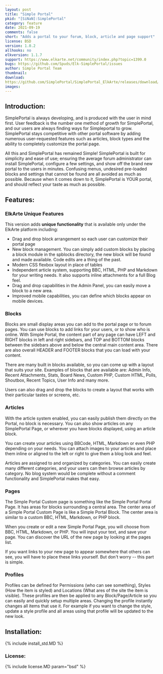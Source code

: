 ```yaml
---
layout: post
title: "Simple Portal"
pkid: "[SiNaN]:SimplePortal"
category: feature
date: 2021-09-19
comments: false
short: "Adds a portal to your forum, block, article and page support"
license: BSD
version: 1.0.2
allhooks: no
elkversion: 1.1.7
support: https://www.elkarte.net/community/index.php?topic=1399.0
bugs: https://github.com/Spuds/Elk-SimplePortal/issues
author: Simple Portal Team
thumbnail:
download: 
https://github.com/SimplePortal/SimplePortal_ElkArte/releases/download/1.0.2/elk_simple_portal-1.0.2.zip
images:
---
```


## Introduction:
SimplePortal is always developing, and is produced with the user in mind first. User feedback is the number one method of growth for SimplePortal, and our users are always finding ways for Simpleportal to grow. SimplePortal stays competitive with other portal software by adding numerous user-requested features such as articles, block types and the ability to completely customize the portal page.

All this and SimplePortal has remained Simple! SimplePortal is built for simplicity and ease of use; ensuring the average forum administrator can install SimplePortal, configure a few settings, and show off the brand new portal to the users in minutes. Confusing menus, undesired pre-loaded blocks and settings that cannot be found are all avoided as much as possible. Because when it comes down to it, SimplePortal is YOUR portal, and should reflect your taste as much as possible.

## Features:
### ElkArte Unique Features
This version adds **unique functionality** that is available only under the ElkArte platform including:

- Drag and drop block arrangement so each user can customize their portal page
- New block management.  You can simply add custom blocks by placing a block module in the spblocks directory, the new block will be found and made available. Code edits are a thing of the past.
- Modern CSS flexbox layout in place of tables
- Independent article system, supporting BBC, HTML, PHP and Markdown for your writing needs.  It also supports inline attachments for a full Blog feel.
- Drag and drop capabilities in the Admin Panel, you can easily move a block to a new area.
- Improved mobile capabilities, you can define which blocks appear on mobile devices.

### Blocks
Blocks are small display areas you can add to the portal page or to forum pages. You can use blocks to add links for your users, or to show who is online. With Simple Portal, the content part of any page can have LEFT and RIGHT blocks in left and right sidebars, and TOP and BOTTOM blocks between the sidebars above and below the central main content area. There are also overall HEADER and FOOTER blocks that you can load with your content.

There are many built in blocks available, so you can come up with a layout that suits your site. Examples of blocks that are available are: Admin Info, Recent Attachments, Stats, Board News, Custom PHP, Custom HTML, Polls, Shoutbox, Recent Topics, User Info and many more.

Users can also drag and drop the blocks to create a layout that works with their particular tastes or screens, etc.

### Articles
With the article system enabled, you can easily publish them directly on the Portal, no block is necessary. You can also show articles on any SimplePortal Page, or wherever you have blocks displayed, using an article block.

You can create your articles using BBCode, HTML, Markdown or even PHP depending on your needs. You can attach images to your articles and place them inline or aligned to the left or right to give them a blog look and feel.

Articles are assigned to and organized by categories. You can easily create many different categories, and your users can then browse articles by category. No blog system would be complete without a comment functionality and SimplePortal makes that easy.

### Pages
The Simple Portal Custom page is something like the Simple Portal Portal Page. It has areas for blocks surrounding a central area. The center area of a Simple Portal Custom Page is like a Simple Portal Block. The center area is similar to a custom BBC, HTML, Markdown, or PHP block.

When you create or edit a new Simple Portal Page, you will choose from BBC, HTML, Markdown, or PHP. You will input your text, and save your page. You can discover the URL of the new page by looking at the pages list.

If you want links to your new page to appear somewhere that others can see, you will have to place these links yourself. But don't worry -- this part is simple.

### Profiles
Profiles can be defined for Permissions (who can see something), Styles (How the item is styled) and Locations (What ares of the site the item is visible).  These profiles are then be applied to any Block/Page/Article so you can easily and quickly setup multiple areas.  Changing the profile instantly changes all items that use it.  For example if you want to change the style, update a style profile and all areas using that profile will be updated to the new look.

## Installation:
{% include install_std.MD %}

### License:
{% include license.MD param="bsd" %}
